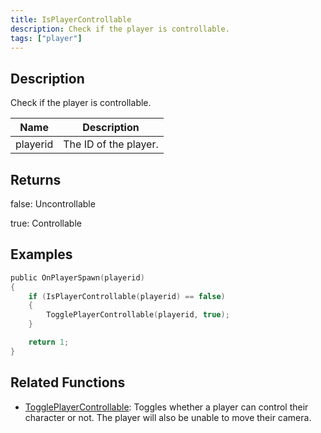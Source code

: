 ```yaml
---
title: IsPlayerControllable
description: Check if the player is controllable.
tags: ["player"]
---
```


<VersionWarn version='omp v1.1.0.2612' />

## Description

Check if the player is controllable.

| Name     | Description |
| -------- | ------------------- |
| playerid | The ID of the player. |

## Returns

false: Uncontrollable

true: Controllable

## Examples

```c
public OnPlayerSpawn(playerid)
{
    if (IsPlayerControllable(playerid) == false)
    {
        TogglePlayerControllable(playerid, true);
    }

    return 1;
}
```

## Related Functions

- [TogglePlayerControllable](TogglePlayerControllable): Toggles whether a player can control their character or not. The player will also be unable to move their camera.
